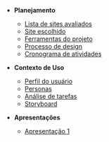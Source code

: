 - **Planejamento**

  - [Lista de sites avaliados](docs/planejamento/docs/listadesites.md)
  - [Site escolhido](docs/planejamento/docs/site.md)
  - [Ferramentas do projeto](docs/planejamento/docs/ferramentas.md)
  - [Processo de design](docs/planejamento/docs/processosdesign.md)
  - [Cronograma de atividades](docs/planejamento/docs/cronograma.md)
 
- **Contexto de Uso**

  - [Perfil do usuário](docs/planejamento/docs/listadesites.md)
  - [Personas](docs/planejamento/docs/listadesites.md)
  - [Análise de tarefas](docs/planejamento/docs/listadesites.md)
  - [Storyboard](docs/planejamento/docs/listadesites.md)

- **Apresentações**

  - [Apresentação 1](docs/apresentacoes/apresentacao1.md)



